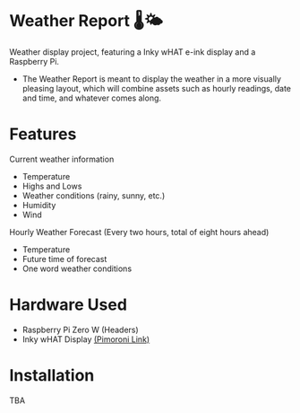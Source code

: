 # Weather Report 🌡️🌤️

Weather display project, featuring a Inky wHAT e-ink display and a Raspberry Pi.
- The Weather Report is meant to display the weather in a more visually pleasing layout, which will combine assets such as hourly readings, date and time, and whatever comes along.

# Features
Current weather information
- Temperature
- Highs and Lows
- Weather conditions (rainy, sunny, etc.)
- Humidity
- Wind

Hourly Weather Forecast (Every two hours, total of eight hours ahead)
- Temperature
- Future time of forecast
- One word weather conditions 

# Hardware Used
- Raspberry Pi Zero W (Headers)
- Inky wHAT Display [(Pimoroni Link)](https://shop.pimoroni.com/products/inky-what?variant=21441988558931)

# Installation
TBA
